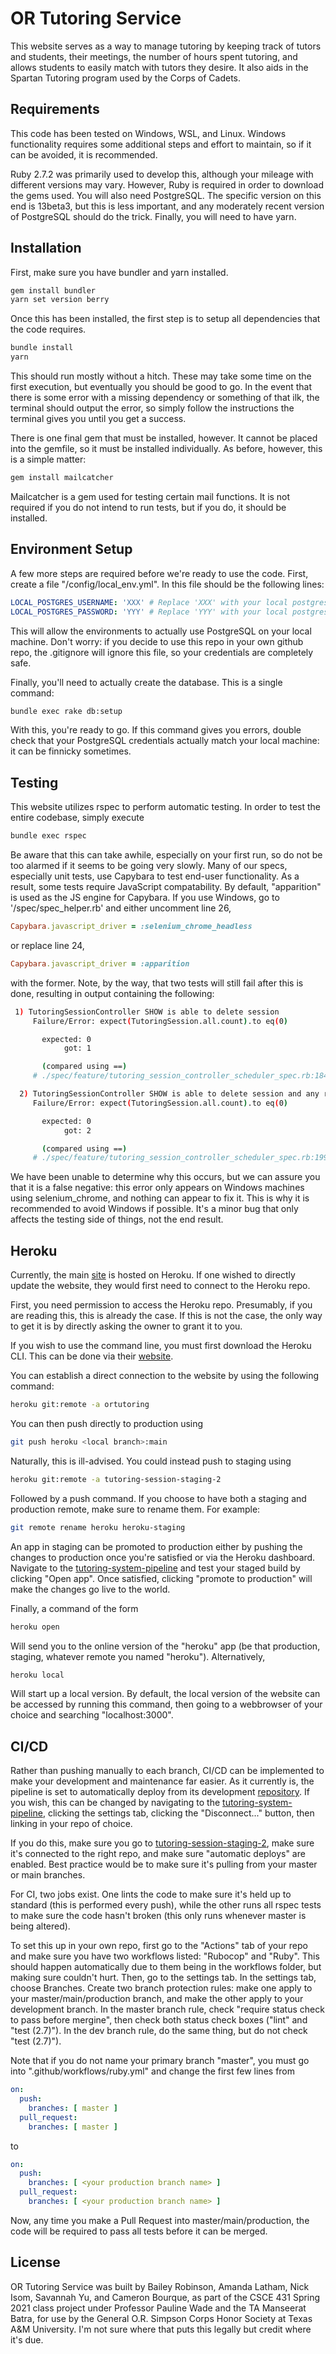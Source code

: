 # OR Tutoring Service

This website serves as a way to manage tutoring by keeping track of tutors and students, their meetings, the number of hours spent tutoring, and allows students to easily match with tutors they desire. It also aids in the Spartan Tutoring program used by the Corps of Cadets.

## Requirements

This code has been tested on Windows, WSL, and Linux. Windows functionality requires some additional steps and effort to maintain, so if it can be avoided, it is recommended.

Ruby 2.7.2 was primarily used to develop this, although your mileage with different versions may vary. However, Ruby is required in order to download the gems used. You will also need PostgreSQL. The specific version on this end is 13beta3, but this is less important, and any moderately recent version of PostgreSQL should do the trick. Finally, you will need to have yarn.

## Installation

First, make sure you have bundler and yarn installed.

```bash
gem install bundler
yarn set version berry
```

Once this has been installed, the first step is to setup all dependencies that the code requires.

```bash
bundle install
yarn
```

This should run mostly without a hitch. These may take some time on the first execution, but eventually you should be good to go. In the event that there is some error with a missing dependency or something of that ilk, the terminal should output the error, so simply follow the instructions the terminal gives you until you get a success.

There is one final gem that must be installed, however. It cannot be placed into the gemfile, so it must be installed individually. As before, however, this is a simple matter:

```bash
gem install mailcatcher
```

Mailcatcher is a gem used for testing certain mail functions. It is not required if you do not intend to run tests, but if you do, it should be installed.

## Environment Setup

A few more steps are required before we're ready to use the code. First, create a file "/config/local_env.yml". In this file should be the following lines:

```yaml
LOCAL_POSTGRES_USERNAME: 'XXX' # Replace 'XXX' with your local postgres username
LOCAL_POSTGRES_PASSWORD: 'YYY' # Replace 'YYY' with your local postgres password
```

This will allow the environments to actually use PostgreSQL on your local machine. Don't worry: if you decide to use this repo in your own github repo, the .gitignore will ignore this file, so your credentials are completely safe.

Finally, you'll need to actually create the database. This is a single command:

```bash
bundle exec rake db:setup
```

With this, you're ready to go. If this command gives you errors, double check that your PostgreSQL credentials actually match your local machine: it can be finnicky sometimes.

## Testing

This website utilizes rspec to perform automatic testing. In order to test the entire codebase, simply execute

```bash
bundle exec rspec
```

Be aware that this can take awhile, especially on your first run, so do not be too alarmed if it seems to be going very slowly. Many of our specs, especially unit tests, use Capybara to test end-user functionality. As a result, some tests require JavaScript compatability. By default, "apparition" is used as the JS engine for Capybara. If you use Windows, go to '/spec/spec_helper.rb' and either uncomment line 26,

```ruby
Capybara.javascript_driver = :selenium_chrome_headless
```

or replace line 24,

```ruby
Capybara.javascript_driver = :apparition
```

with the former. Note, by the way, that two tests will still fail after this is done, resulting in output containing the following:

```bash
 1) TutoringSessionController SHOW is able to delete session
     Failure/Error: expect(TutoringSession.all.count).to eq(0)

       expected: 0
            got: 1

       (compared using ==)
     # ./spec/feature/tutoring_session_controller_scheduler_spec.rb:184:in `block (3 levels) in <top (required)>'

  2) TutoringSessionController SHOW is able to delete session and any repeating sessions at the same time
     Failure/Error: expect(TutoringSession.all.count).to eq(0)

       expected: 0
            got: 2

       (compared using ==)
     # ./spec/feature/tutoring_session_controller_scheduler_spec.rb:199:in `block (3 levels) in <top (required)>'
```

We have been unable to determine why this occurs, but we can assure you that it is a false negative: this error only appears on Windows machines using selenium_chrome, and nothing can appear to fix it. This is why it is recommended to avoid Windows if possible. It's a minor bug that only affects the testing side of things, not the end result.

## Heroku

Currently, the main [site](https://ortutoring.herokuapp.com/) is hosted on Heroku. If one wished to directly update the website, they would first need to connect to the Heroku repo.

First, you need permission to access the Heroku repo. Presumably, if you are reading this, this is already the case. If this is not the case, the only way to get it is by directly asking the owner to grant it to you. 

If you wish to use the command line, you must first download the Heroku CLI. This can be done via their [website](https://devcenter.heroku.com/articles/heroku-cli).

You can establish a direct connection to the website by using the following command:

```bash
heroku git:remote -a ortutoring
```

You can then push directly to production using

```bash
git push heroku <local branch>:main
```

Naturally, this is ill-advised. You could instead push to staging using

```bash
heroku git:remote -a tutoring-session-staging-2
```

Followed by a push command. If you choose to have both a staging and production remote, make sure to rename them. For example:

```bash
git remote rename heroku heroku-staging
```

An app in staging can be promoted to production either by pushing the changes to production once you're satisfied or via the Heroku dashboard. Navigate to the [tutoring-system-pipeline](https://dashboard.heroku.com/pipelines/b62c12df-a022-4cd9-9e67-7cfb963e5f0c) and test your staged build by clicking "Open app". Once satisfied, clicking "promote to production" will make the changes go live to the world.

Finally, a command of the form 

```bash
heroku open
```

Will send you to the online version of the "heroku" app (be that production, staging, whatever remote you named "heroku"). Alternatively,

```bash
heroku local
```

Will start up a local version. By default, the local version of the website can be accessed by running this command, then going to a webbrowser of your choice and searching "localhost:3000". 

## CI/CD

Rather than pushing manually to each branch, CI/CD can be implemented to make your development and maintenance far easier. As it currently is, the pipeline is set to automatically deploy from its development [repository](https://github.com/baileyjrob/TutoringSystem). If you wish, this can be changed by navigating to the [tutoring-system-pipeline](https://dashboard.heroku.com/pipelines/b62c12df-a022-4cd9-9e67-7cfb963e5f0c), clicking the settings tab, clicking the "Disconnect..." button, then linking in your repo of choice. 

If you do this, make sure you go to [tutoring-session-staging-2](https://dashboard.heroku.com/apps/tutoring-session-staging-2), make sure it's connected to the right repo, and make sure "automatic deploys" are enabled. Best practice would be to make sure it's pulling from your master or main branches.

For CI, two jobs exist. One lints the code to make sure it's held up to standard (this is performed every push), while the other runs all rspec tests to make sure the code hasn't broken (this only runs whenever master is being altered).

To set this up in your own repo, first go to the "Actions" tab of your repo and make sure you have two workflows listed: "Rubocop" and "Ruby". This should happen automatically due to them being in the workflows folder, but making sure couldn't hurt. Then, go to the settings tab. In the settings tab, choose Branches. Create two branch protection rules: make one apply to your master/main/production branch, and make the other apply to your development branch. In the master branch rule, check "require status check to pass before mergine", then check both status check boxes ("lint" and "test (2.7)"). In the dev branch rule, do the same thing, but do not check "test (2.7)").

Note that if you do not name your primary branch "master", you must go into ".github/workflows/ruby.yml" and change the first few lines from 

```yaml
on:
  push:
    branches: [ master ]
  pull_request:
    branches: [ master ]
```

to

```yaml
on:
  push:
    branches: [ <your production branch name> ]
  pull_request:
    branches: [ <your production branch name> ]
```

Now, any time you make a Pull Request into master/main/production, the code will be required to pass all tests before it can be merged.

## License

OR Tutoring Service was built by Bailey Robinson, Amanda Latham, Nick Isom, Savannah Yu, and Cameron Bourque, as part of the CSCE 431 Spring 2021 class project under Professor Pauline Wade and the TA Manseerat Batra, for use by the General O.R. Simpson Corps Honor Society at Texas A&M University. I'm not sure where that puts this legally but credit where it's due.
